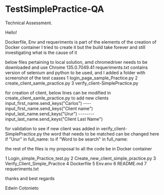 # TestSimplePractice-QA
Technical Assessment.

Hello! 

Dockerfile, Env and requeriments is part of the elements of the creation of Docker container 
I tried to create it but the build take forever and still investigating what is the cause of it 

below files pertaining to local solution, amd chromedriver needs to be downloaded and use Chrome 135.0.7049.41
requeriments.txt contains version of selenium and python to be used, and I added a folder with screenshot of the  test caases 
1 login_page_sample_Practice.py
2 create_client_samle_practice.py
3 verify_client-SimplePractice.py

for creation of client, below lines can be modified in create_client_samle_practice.py to add new clients 
input_first_name.send_keys("Carlos") ---- input_first_name.send_keys("Client name") 
input_last_name.send_keys("Urur") --------input_last_name.send_keys("Client Last Name")

for validation to see if new client was added in verify_client-SimplePractice.py the word that needs to be matched can be changed here 
if "Urur" in full_name: to if "Word to be search" in full_name:


 the rest of the files is my proposal to all the code be in Docker container 

 1 Login_simple_Practice_test.py
 2 Create_new_client_simple_practice.py
 3 Verify_Client_Simple_Practice
 4 Dockerfile
 5 Env.env
 6 README.md 
 7 requeriments.txt
 
thanks and best regards 

Edwin Cotonieto

